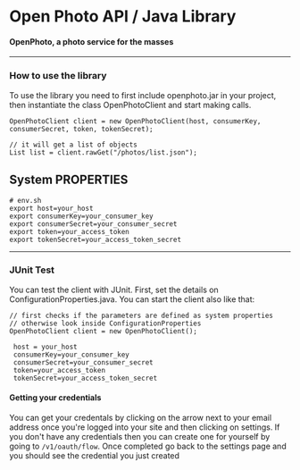 Open Photo API / Java Library
=======================
#### OpenPhoto, a photo service for the masses

----------------------------------------

### How to use the library

To use the library you need to first include openphoto.jar in your project, then instantiate the class OpenPhotoClient and start making calls.
    
    OpenPhotoClient client = new OpenPhotoClient(host, consumerKey, consumerSecret, token, tokenSecret);
 
 	// it will get a list of objects 
    List list = client.rawGet("/photos/list.json");
    
## System PROPERTIES

	# env.sh
	export host=your_host
	export consumerKey=your_consumer_key
	export consumerSecret=your_consumer_secret
	export token=your_access_token
	export tokenSecret=your_access_token_secret    

----------------------------------------
### JUnit Test

You can test the client with JUnit.
First, set the details on ConfigurationProperties.java.
You can start the client also like that:
	
	// first checks if the parameters are defined as system properties
	// otherwise look inside ConfigurationProperties
	OpenPhotoClient client = new OpenPhotoClient();	

     host = your_host
     consumerKey=your_consumer_key
     consumerSecret=your_consumer_secret
     token=your_access_token
     tokenSecret=your_access_token_secret

#### Getting your credentials

You can get your credentals by clicking on the arrow next to your email address once you're logged into your site and then clicking on settings.
If you don't have any credentials then you can create one for yourself by going to `/v1/oauth/flow`.
Once completed go back to the settings page and you should see the credential you just created